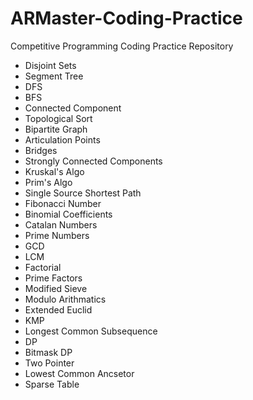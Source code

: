 # ARMaster-Coding-Practice
Competitive Programming Coding Practice Repository
- Disjoint Sets
- Segment Tree
- DFS
- BFS
- Connected Component
- Topological Sort
- Bipartite Graph
- Articulation Points
- Bridges
- Strongly Connected Components
- Kruskal's Algo
- Prim's Algo
- Single Source Shortest Path
- Fibonacci Number
- Binomial Coefficients
- Catalan Numbers
- Prime Numbers
- GCD
- LCM
- Factorial
- Prime Factors
- Modified Sieve
- Modulo Arithmatics
- Extended Euclid
- KMP
- Longest Common Subsequence
- DP
- Bitmask DP
- Two Pointer
- Lowest Common Ancsetor
- Sparse Table
